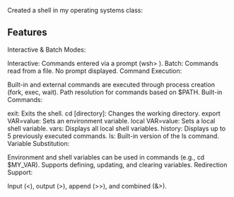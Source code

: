 Created a shell in my operating systems class:

Features
-------------
  Interactive & Batch Modes:
  
  Interactive: Commands entered via a prompt (wsh> ).
  Batch: Commands read from a file. No prompt displayed.
  Command Execution:
  
  Built-in and external commands are executed through process creation (fork, exec, wait).
  Path resolution for commands based on $PATH.
  Built-in Commands:
  
  exit: Exits the shell.
  cd [directory]: Changes the working directory.
  export VAR=value: Sets an environment variable.
  local VAR=value: Sets a local shell variable.
  vars: Displays all local shell variables.
  history: Displays up to 5 previously executed commands.
  ls: Built-in version of the ls command.
  Variable Substitution:
  
  Environment and shell variables can be used in commands (e.g., cd $MY_VAR).
  Supports defining, updating, and clearing variables.
  Redirection Support:
  
  Input (<), output (>), append (>>), and combined (&>).
